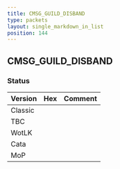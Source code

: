 ```yaml
---
title: CMSG_GUILD_DISBAND
type: packets
layout: single_markdown_in_list
position: 144
---
```


## CMSG_GUILD_DISBAND

### Status

Version    | Hex        | Comment
---------- | ---------- | ---------- 
Classic    |            | 
TBC        |            | 
WotLK      |            | 
Cata       |            | 
MoP        |            | 
 